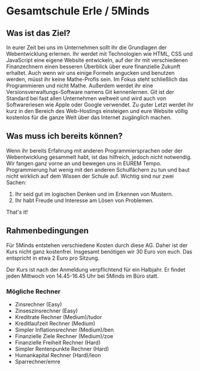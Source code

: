 # Gesamtschule Erle / 5Minds

## Was ist das Ziel?

In eurer Zeit bei uns im Unternehmen sollt ihr die Grundlagen der Webentwicklung erlernen. Ihr werdet mit Technologien wie HTML, CSS und JavaScript eine eigene Website entwickeln, auf der ihr mit verschiedenen Finanzechnern einen besseren Überblick über eure finanzielle Zukunft erhaltet. Auch wenn wir uns einige Formeln angucken und benutzen werden, müsst ihr keine Mathe-Profis sein. Im Fokus steht schließlich das Programmieren und nicht Mathe. Außerdem werdet ihr eine Versionsverwaltungs-Software namens Git kennenlernen. Git ist der Standard bei fast allen Unternehmen weltweit und wird auch von Softwareriesen wie Apple oder Google verwendet. Zu guter Letzt werdet ihr kurz in den Bereich des Web-Hostings einsteigen und eure Website völlig kostenlos für die ganze Welt über das Internet zugänglich machen.

## Was muss ich bereits können?

Wenn ihr bereits Erfahrung mit anderen Programmiersprachen oder der Webentwicklung gesammelt habt, ist das hilfreich, jedoch nicht notwendig. Wir fangen ganz vorne an und bewegen uns in EUREM Tempo. Programmierung hat wenig mit den anderen Schulfächern zu tun und baut nicht wirklich auf dem Wissen der Schule auf. Wichtig sind nur zwei Sachen:

1. Ihr seid gut im logischen Denken und im Erkennen von Mustern.
2. Ihr habt Freude und Interesse am Lösen von Problemen.

That's it!

## Rahmenbedingungen

Für 5Minds entstehen verschiedene Kosten durch diese AG. Daher ist der Kurs nicht ganz kostenfrei. Insgesamt benötigen wir 30 Euro von euch. Das entspricht in etwa 2 Euro pro Sitzung.

Der Kurs ist nach der Anmeldung verpflichtend für ein Halbjahr. Er findet jeden Mittwoch von 14.45-16.45 Uhr bei 5Minds im Büro statt.

### Mögliche Rechner

-   Zinsrechner (Easy)
-   Zinseszinsrechner (Easy)
-   Kreditrate Rechner (Medium)/tudor
-   Kreditlaufzeit Rechner (Medium)
-   Simpler Inflationsrechner (Medium)/ben
-   Finanzielle Ziele Rechner (Medium)/zoe
-   Finanzielle Freiheit Rechner (Hard)
-   Simpler Rentenpunkte Rechner (Hard)
-   Humankapital Rechner (Hard)/leon
-   Sparrechner/emre
